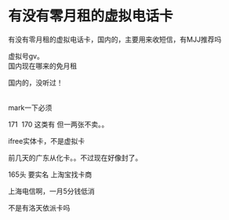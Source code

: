 # 有没有零月租的虚拟电话卡


有没有零月租的虚拟电话卡，国内的，主要用来收短信，有MJJ推荐吗

虚拟号gv。<br />
国内现在哪来的免月租

国内的，没听过！<br />
<br />
<img src="static/image/smiley/default/lol.gif" smilieid="12" border="0" alt="" /><img src="static/image/smiley/default/lol.gif" smilieid="12" border="0" alt="" /><img src="static/image/smiley/default/lol.gif" smilieid="12" border="0" alt="" />

mark一下必须

171&nbsp;&nbsp;170 这类有 但一两张不卖。。

ifree实体卡，不是虚拟卡

前几天的广东从化卡。。不过现在好像封了。

165头 要实名 上淘宝找卡商

上海电信啊，一月5分钱低消

不是有洛天依派卡吗
